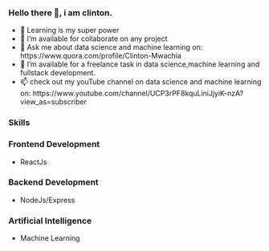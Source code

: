 ### Hello there 👋, i am clinton.
<ul>
  <li>🌱 Learning is my super power</li>
  <li>👯 I’m available for collaborate on any project</li>
  <li>💬 Ask me about data science and machine learning on: https://www.quora.com/profile/Clinton-Mwachia</li>
  <li>🔭 I’m available for a freelance task in data science,machine learning and fullstack development.</li>
  <li>📫 check out my youTube channel on data science and machine learning on: https://www.youtube.com/channel/UCP3rPF8kquLiniJjyiK-nzA?view_as=subscriber </li>
</ul>

### Skills
<h3>Frontend Development</h3>
<ul>
  <li>ReactJs</li>
</ul>
<h3>Backend Development</h3>
<ul>
  <li>NodeJs/Express</li>
</ul>
<h3>Artificial Intelligence</h3>
<ul>
  <li>Machine Learning</li>
</ul>
<!--
**clinton-mwachia/clinton-mwachia** is a ✨ _special_ ✨ repository because its `README.md` (this file) appears on your GitHub profile.

Here are some ideas to get you started:

- 🔭 I’m currently working on ...
- 🌱 I’m currently learning ...
- 👯 I’m looking to collaborate on ...
- 🤔 I’m looking for help with ...
- 💬 Ask me about ...
- 📫 How to reach me: ...
- 😄 Pronouns: ...
- ⚡ Fun fact: ...
-->
